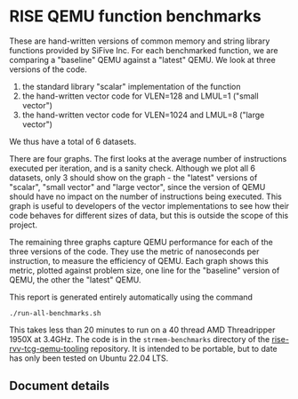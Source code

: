 # RISE QEMU function benchmarks
These are hand-written versions of common memory and string library functions
provided by SiFive Inc.  For each benchmarked function, we are comparing a
"baseline" QEMU against a "latest" QEMU.  We look at three versions of the
code.

1. the standard library "scalar" implementation of the function
2. the hand-written vector code for VLEN=128 and LMUL=1 ("small vector")
3. the hand-written vector code for VLEN=1024 and LMUL=8 ("large vector")

We thus have a total of 6 datasets.

There are four graphs.  The first looks at the average number of instructions
executed per iteration, and is a sanity check.  Although we plot all 6
datasets, only 3 should show on the graph - the "latest" versions of "scalar",
"small vector" and "large vector", since the version of QEMU should have no
impact on the number of instructions being executed.  This graph is useful to
developers of the vector implementations to see how their code behaves for
different sizes of data, but this is outside the scope of this project.

The remaining three graphs capture QEMU performance for each of the three
versions of the code.  They use the metric of nanoseconds per instruction, to
measure the efficiency of QEMU.  Each graph shows this metric, plotted against
problem size, one line for the "baseline" version of QEMU, the other the
"latest" QEMU.

This report is generated entirely automatically using the command
```
./run-all-benchmarks.sh
```
This takes less than 20 minutes to run on a 40 thread AMD Threadripper 1950X
at 3.4GHz.  The code is in the `strmem-benchmarks` directory of the
[rise-rvv-tcg-qemu-tooling](https://github.com/embecosm/rise-rvv-tcg-qemu-tooling)
repository.  It is intended to be portable, but to date has only been tested
on Ubuntu 22.04 LTS.

## Document details
